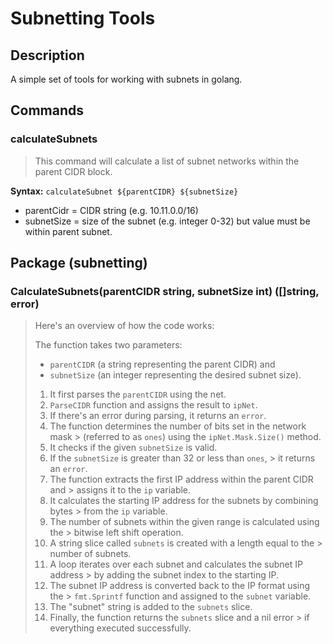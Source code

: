 Subnetting Tools
================

## Description

A simple set of tools for working with subnets
in golang.

## Commands

### calculateSubnets

> This command will calculate a list of subnet networks
> within the parent CIDR block.

**Syntax:** `calculateSubnet ${parentCIDR} ${subnetSize}`

* parentCidr = CIDR string (e.g. 10.11.0.0/16)
* subnetSize = size of the subnet (e.g. integer 0-32)
  but value must be within parent subnet.

## Package (subnetting)

### CalculateSubnets(parentCIDR string, subnetSize int) ([]string, error)

> Here's an overview of how the code works:
>
> The function takes two parameters:
>   * `parentCIDR` (a string representing the parent CIDR) and
>   * `subnetSize` (an integer representing the desired subnet size).
>
> 1. It first parses the `parentCIDR` using the net.
> 2. `ParseCIDR` function and assigns the result to `ipNet`.
> 3. If there's an error during parsing, it returns an `error`.
> 4. The function determines the number of bits set in the network mask
     > (referred to as `ones`) using the `ipNet.Mask.Size()` method.
> 5. It checks if the given `subnetSize` is valid.
> 6. If the `subnetSize` is greater than 32 or less than `ones`,
     > it returns an `error`.
> 7. The function extracts the first IP address within the parent CIDR and
     > assigns it to the `ip` variable.
> 8. It calculates the starting IP address for the subnets by combining bytes
     > from the `ip` variable.
> 9. The number of subnets within the given range is calculated using the
     > bitwise left shift operation.
> 10. A string slice called `subnets` is created with a length equal to the
      > number of subnets.
> 11. A loop iterates over each subnet and calculates the subnet IP address
      > by adding the subnet index to the starting IP.
> 12. The subnet IP address is converted back to the IP format using the
      > `fmt.Sprintf` function and assigned to the `subnet` variable.
> 13. The "subnet" string is added to the `subnets` slice.
> 14. Finally, the function returns the `subnets` slice and a nil error
      > if everything executed successfully.
